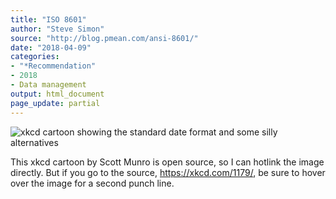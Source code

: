 ```yaml
---
title: "ISO 8601"
author: "Steve Simon"
source: "http://blog.pmean.com/ansi-8601/"
date: "2018-04-09"
categories:
- "*Recommendation"
- 2018
- Data management
output: html_document
page_update: partial
---
```


![xkcd cartoon showing the standard date format and some silly
alternatives](https://imgs.xkcd.com/comics/iso_8601.png)

This xkcd cartoon by Scott Munro is open source, so I can hotlink the
image directly. But if you go to the source, https://xkcd.com/1179/, be
sure to hover over the image for a second punch line.

<!---more--->



